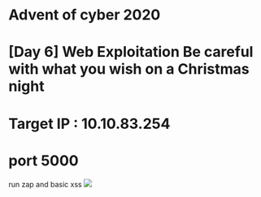 # Advent of cyber 2020

# [Day 6] Web Exploitation Be careful with what you wish on a Christmas night

# Target IP : 10.10.83.254

# port 5000

run zap and basic xss
<img src='LINK' onmouseover="alert('xss')">
